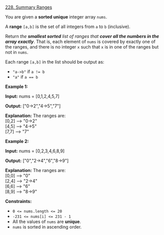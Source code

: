 [228\. Summary Ranges](https://leetcode.com/problems/summary-ranges/description/problems/summary-ranges/)

You are given a **sorted unique** integer array `nums`.

A **range** `[a,b]` is the set of all integers from `a` to `b` (inclusive).

Return _the **smallest sorted** list of ranges that **cover all the numbers in the array exactly**_. That is, each element of `nums` is covered by exactly one of the ranges, and there is no integer `x` such that `x` is in one of the ranges but not in `nums`.

Each range `[a,b]` in the list should be output as:

*   `"a->b"` if `a != b`
*   `"a"` if `a == b`

**Example 1:**

**Input:** nums = \[0,1,2,4,5,7\]

**Output:** \["0->2","4->5","7"\]

**Explanation:** The ranges are:<br>
\[0,2\] --> "0->2"<br>
\[4,5\] --> "4->5"<br>
\[7,7\] --> "7"<br>

**Example 2:**

**Input:** nums = \[0,2,3,4,6,8,9\]

**Output:** \["0","2->4","6","8->9"\]

**Explanation:** The ranges are: <br>
\[0,0\] --> "0" <br>
\[2,4\] --> "2->4"  <br>
\[6,6\] --> "6"  <br>
\[8,9\] --> "8->9"  <br>

**Constraints:**

*   `0 <= nums.length <= 20`
*   `-231 <= nums[i] <= 231 - 1`
*   All the values of `nums` are **unique**.
*   `nums` is sorted in ascending order.